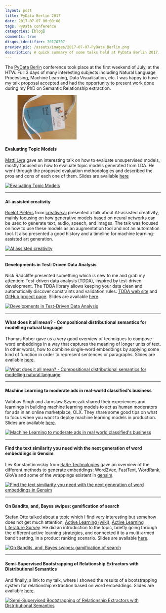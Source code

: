 ```yaml
---
layout: post
title: PyData Berlin 2017
date: 2017-07-07 00:00:00
tags: PyData conference
categories: [blog]
comments: true
disqus_identifier: 20170707
preview_pic: /assets/images/2017-07-07-PyData_Berlin.png
description: A quick summary of some talks held at PyData Berlin 2017.
---
```


The [PyData Berlin](https://pydata.org/berlin2017/) conference took place at the first weekend of July, at the HTW. Full 3 days of many interesting subjects including Natural Language Processing, Machine Learning, Data Visualisation, etc. I was happy to have my talk proposal accepted and had the opportunity to present work done during my PhD on Semantic Relationship extraction.

<figure>
  <img style="width: 45%; height: 45%" src="/assets/images/2017-07-07-PyData_Berlin.png">
</figure>

#### Evaluating Topic Models

[Matti Lyra](https://github.com/mattilyra) gave an interesting talk on how to evaluate unsupervised models, mostly focused on how to evaluate topic models generated from LDA. He went through the proposed evaluation methodologies and described the pros and cons of each one of them. Slides are available [here](https://github.com/mattilyra/pydataberlin-2017)

[![Evaluating Topic Models](https://img.youtube.com/vi/UkmIljRIG_M/hqdefault.jpg)](https://www.youtube.com/watch?v=UkmIljRIG_M)

---

#### AI-assisted creativity

[Roelof Pieters](https://twitter.com/graphific) from [creative.ai](http://creative.ai) presented a talk about AI-assisted creativity, mainly focusing on how generative models based on neural networks can be used to generate text, audio, speech, and images. The talk was focused on how to use these models as an augmentation tool and not an automation tool. It also presented a good history and a timeline for machine learning-assisted art generation.

[![AI assisted creativity](https://img.youtube.com/vi/1XmCz3HFU9I/hqdefault.jpg)](https://www.youtube.com/watch?v=1XmCz3HFU9I)

---

#### Developments in Test-Driven Data Analysis

Nick Radcliffe presented something which is new to me and grab my attention: Test-driven data analysis (TDDA), inspired by test-driven development. The TDDA library allows keeping your data clean and automatically discover constraints and validation rules. [TDDA web site](http://www.tdda.info/) and [GitHub project page](https://github.com/tdda/). Slides are available [here](https://github.com/pydataberlin/conf2017slides/blob/master/tdda-pydata-berlin-2017.pdf).

[![Developments in Test-Driven Data Analysis](https://img.youtube.com/vi/oBXO-dxF0Gg/hqdefault.jpg)](https://www.youtube.com/watch?v=oBXO-dxF0Gg)

---

#### What does it all mean? - Compositional distributional semantics for modelling natural language

Thomas Kober gave us a very good overview of techniques to compose word embeddings in a way that captures the meaning of longer units of text. In other words, how to combine single-word embeddings by applying some kind of function in order to represent sentences or paragraphs. Slides are available [here](https://github.com/pydataberlin/conf2017slides/blob/master/compositional_distributional_semantics/pydata2017.pdf).

[![What does it all mean? - Compositional distributional semantics for modelling natural language](https://img.youtube.com/vi/hTmKoHJw3Mg/hqdefault.jpg)](https://www.youtube.com/watch?v=hTmKoHJw3Mg)

---

#### Machine Learning to moderate ads in real-world classified's business

Vaibhav Singh and Jaroslaw Szymczak shared their experiences and learnings in building machine learning models to act as human moderators for ads in an online marketplace, OLX. They share some good tips on what to focus when you want to deploy machine learning models in production. Slides are available [here](https://github.com/pydataberlin/conf2017slides/blob/master/machine_learning_to_moderate_ads/MachineLearningToModerateAdsInRealWorldClassifiedsBusiness.pdf).

[![Machine Learning to moderate ads in real world classified's business](https://img.youtube.com/vi/MoOjj8eF8FM/hqdefault.jpg)](https://www.youtube.com/watch?v=MoOjj8eF8FM)

---

#### Find the text similarity you need with the next generation of word embeddings in Gensim

Lev Konstantinovskiy from [RaRe Technologies](https://rare-technologies.com/) gave an overview of the different methods to generate embeddings: Word2Vec, FastText, WordRank, GloVe and some of the wrappings existent in [gensim](https://radimrehurek.com/gensim/).

[![Find the text similiarity you need with the next generation of word embeddings in Gensim](https://img.youtube.com/vi/tAxrlAVw-Tk/hqdefault.jpg)](https://www.youtube.com/watch?v=tAxrlAVw-Tk)

---

#### On Bandits, and, Bayes swipes: gamification of search

Stefan Otte talked about a topic which I find very interesting but somehow does not get much attention, [Active Learning (wiki)](https://www.wikiwand.com/en/Active_learning_(machine_learning)), [Active Learning Literature Survey](http://burrsettles.com/pub/settles.activelearning.pdf). He did an introduction to the topic, briefly going through the different active learning strategies, and connected it to a multi-armed bandit setting, in a product ranking scenario. Slides are available [here](https://sotte.github.io/pydata-talk-2017-on-bandits-and-swipes-gamification-of-search.html).

[![On Bandits, and, Bayes swipes: gamification of search](https://img.youtube.com/vi/SpRg8KSLZ2w/hqdefault.jpg)](https://www.youtube.com/watch?v=SpRg8KSLZ2w)


---

#### Semi-Supervised Bootstrapping of Relationship Extractors with Distributional Semantics

And finally, a link to my talk, where I showed the results of a bootstrapping system for relationship extraction based on word embeddings. Slides are available [here](../../../../../assets/documents/talks/PyData2017-Berlin-presentation.pdf).

[![Semi-Supervised Bootstrapping of Relationship Extractors with Distributional Semantics](https://img.youtube.com/vi/Ra15lX-wojg/hqdefault.jpg)](https://www.youtube.com/watch?v=Ra15lX-wojg)
